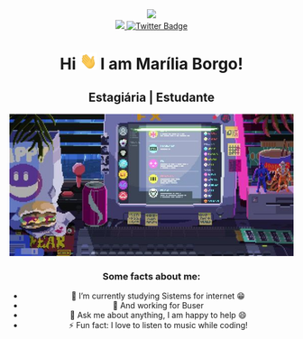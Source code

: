 <div id="header" align="center">
  <img src="https://media.giphy.com/media/4XXo8A7CIW1lZGgdhm/giphy.gif" width="128"/>
</div>

<div id="badges" align="center">
	<a href="https://www.linkedin.com/in/mar%C3%ADliaborgo/">
 		<img src="https://img.shields.io/badge/LinkedIn-0077B5?style=for-the-badge&logo=linkedin&logoColor=white"/>
	</a>
	<a href="https://www.instagram.com/m.a.r.i.l.i.a.b/">
 		<img src="https://img.shields.io/badge/Instagram-E4405F?style=for-the-badge&logo=instagram&logoColor=white" alt="Twitter Badge"/>
	</a>
</div>

<h1 align="center">Hi <img src="https://raw.githubusercontent.com/ABSphreak/ABSphreak/master/gifs/Hi.gif" height="30px"width="30px"> I am Marília Borgo! </h1>

<h2 align="center"> Estagiária | Estudante  </h2>


<div id="badges" align="center">
  <div align="center">
  <img src="img/computerpixel.jpg"/>
</div>
  
<div id="aboutme" align="center">  
  
  ### Some facts about me:
- 🔭 I’m currently studying Sistems for internet :grin:
- 🌱 And working for Buser
- 💬 Ask me about anything, I am happy to help :smile:
- ⚡ Fun fact: I love to listen to music while coding!
  </div>
